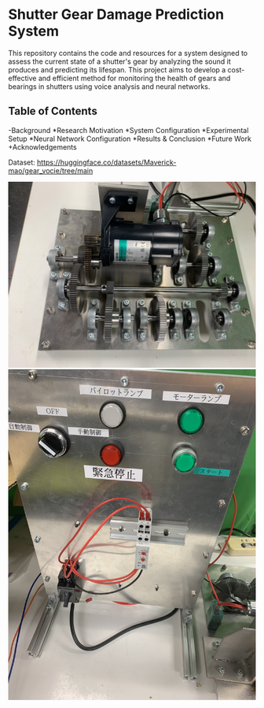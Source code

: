 # Shutter Gear Damage Prediction System
This repository contains the code and resources for a system designed to assess the current state of a shutter's gear by analyzing the sound it produces and predicting its lifespan. This project aims to develop a cost-effective and efficient method for monitoring the health of gears and bearings in shutters using voice analysis and neural networks.

## Table of Contents
-Background
*Research Motivation
*System Configuration
*Experimental Setup
*Neural Network Configuration
*Results & Conclusion
*Future Work
+Acknowledgements


Dataset:
https://huggingface.co/datasets/Maverick-mao/gear_vocie/tree/main

![Experimental Device1](https://github.com/Mavrick-mao/Gear_Analysis/blob/main/test/IMG_3534%20(1).jpg)
![Experimental Device2](https://github.com/Mavrick-mao/Gear_Analysis/blob/main/test/IMG_3535%20(1).jpg)
